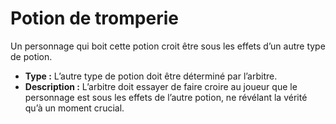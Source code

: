 # Potion de tromperie


Un personnage qui boit cette potion croit être sous les effets d’un
autre type de potion.

  - **Type :** L’autre type de potion doit être déterminé par l’arbitre.
  - **Description :** L’arbitre doit essayer de faire croire au joueur
    que le personnage est sous les effets de l’autre potion, ne révélant
    la vérité qu’à un moment crucial.